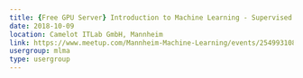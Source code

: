 ```yaml
---
title: {Free GPU Server} Introduction to Machine Learning - Supervised Learning
date: 2018-10-09
location: Camelot ITLab GmbH, Mannheim
link: https://www.meetup.com/Mannheim-Machine-Learning/events/254993108/
usergroup: mlma
type: usergroup
---
```

